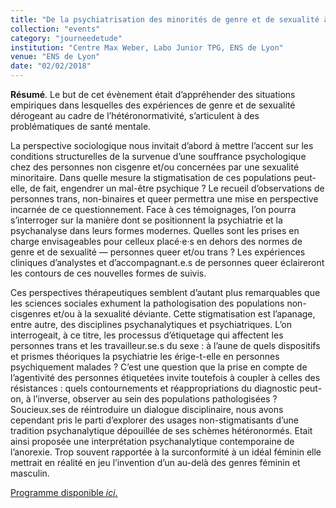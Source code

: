 ```yaml
---
title: "De la psychiatrisation des minorités de genre et de sexualité à l’avènement de la thérapie queer. Santé mentale au prisme des expériences de genre et de sexualité"                       
collection: "events"  
category: "journeedetude"
institution: "Centre Max Weber, Labo Junior TPG, ENS de Lyon" 
venue: "ENS de Lyon"
date: "02/02/2018"
---
```


**Résumé**. Le but de cet évènement était d’appréhender des situations empiriques dans lesquelles des expériences de genre et de sexualité dérogeant au cadre de l’hétéronormativité, s’articulent à des problématiques de santé mentale.

La perspective sociologique nous invitait d’abord à mettre l’accent sur les conditions structurelles de la survenue d’une souffrance psychologique chez des personnes non cisgenre et/ou concernées par une sexualité minoritaire. Dans quelle mesure la stigmatisation de ces populations peut-elle, de fait, engendrer un mal-être psychique ? Le recueil d’observations de personnes trans, non-binaires et queer permettra une mise en perspective incarnée de ce questionnement. Face à ces témoignages, l’on pourra s’interroger sur la manière dont se positionnent la psychiatrie et la psychanalyse dans leurs formes modernes. Quelles sont les prises en charge envisageables pour celleux placé·e·s en dehors des normes de genre et de sexualité — personnes queer et/ou trans ? Les expériences cliniques d’analystes et d’accompagnant.e.s de personnes queer éclaireront les contours de ces nouvelles formes de suivis.

Ces perspectives thérapeutiques semblent d’autant plus remarquables que les sciences sociales exhument la pathologisation des populations non-cisgenres et/ou à la sexualité déviante. Cette stigmatisation est l’apanage, entre autre, des disciplines psychanalytiques et psychiatriques. L’on interrogeait, à ce titre, les processus d’étiquetage qui affectent les personnes trans et les travailleur.se.s du sexe : à l’aune de quels dispositifs et prismes théoriques la psychiatrie les érige-t-elle en personnes psychiquement malades ? C’est une question que la prise en compte de l’agentivité des personnes étiquetées invite toutefois à coupler à celles des résistances : quels contournements et réappropriations du diagnostic peut-on, à l’inverse, observer au sein des populations pathologisées ? Soucieux.ses de réintroduire un dialogue disciplinaire, nous avons cependant pris le parti d’explorer des usages non-stigmatisants d’une tradition psychanalytique dépouillée de ses schèmes hétéronormés. Etait ainsi proposée une interprétation psychanalytique contemporaine de l’anorexie. Trop souvent rapportée à la surconformité à un idéal féminin elle mettrait en réalité en jeu l’invention d’un au-delà des genres féminin et masculin.

[Programme disponible *ici*.](https://labotpg.hypotheses.org/216)

